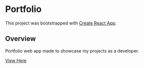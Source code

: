 # Portfolio

This project was bootstrapped with [Create React App](https://github.com/facebook/create-react-app).

## Overview

Portfolio web app made to showcase my projects as a developer.

[View Here](https://amandakso.github.io/)
